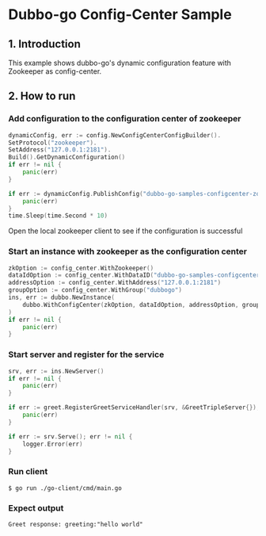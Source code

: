 # Dubbo-go Config-Center Sample

## 1. Introduction

This example shows dubbo-go's dynamic configuration feature with Zookeeper as config-center.

## 2. How to run

### Add configuration to the configuration center of zookeeper

```go
dynamicConfig, err := config.NewConfigCenterConfigBuilder().
SetProtocol("zookeeper").
SetAddress("127.0.0.1:2181").
Build().GetDynamicConfiguration()
if err != nil {
    panic(err)
}

if err := dynamicConfig.PublishConfig("dubbo-go-samples-configcenter-zookeeper-server", "dubbogo", configCenterZKServerConfig); err != nil {
    panic(err)
}
time.Sleep(time.Second * 10)
```

Open the local zookeeper client to see if the configuration is successful

### Start an instance with zookeeper as the configuration center

```go
zkOption := config_center.WithZookeeper()
dataIdOption := config_center.WithDataID("dubbo-go-samples-configcenter-zookeeper-server")
addressOption := config_center.WithAddress("127.0.0.1:2181")
groupOption := config_center.WithGroup("dubbogo")
ins, err := dubbo.NewInstance(
    dubbo.WithConfigCenter(zkOption, dataIdOption, addressOption, groupOption),
)
if err != nil {
    panic(err)
}
```

### Start server and register for the service

```go
srv, err := ins.NewServer()
if err != nil {
    panic(err)
}

if err := greet.RegisterGreetServiceHandler(srv, &GreetTripleServer{}); err != nil {
    panic(err)
}

if err := srv.Serve(); err != nil {
    logger.Error(err)
}
```

### Run client
```shell
$ go run ./go-client/cmd/main.go
```

### Expect output
```
Greet response: greeting:"hello world"
```